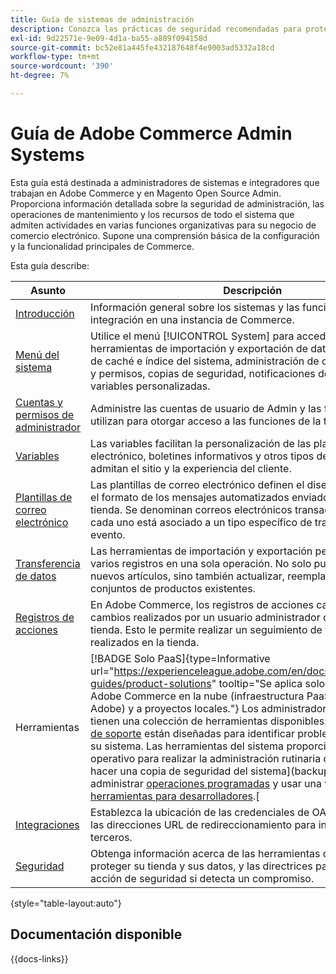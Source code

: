```yaml
---
title: Guía de sistemas de administración
description: Conozca las prácticas de seguridad recomendadas para proteger su tienda de Commerce y administrar permisos, y cómo importar y exportar datos, administrar integraciones y extensiones y ocuparse del mantenimiento rutinario.
exl-id: 9d22571e-9e09-4d1a-ba55-a889f094158d
source-git-commit: bc52e81a445fe432187648f4e9003ad5332a18cd
workflow-type: tm+mt
source-wordcount: '390'
ht-degree: 7%

---
```


# Guía de Adobe Commerce Admin Systems

Esta guía está destinada a administradores de sistemas e integradores que trabajan en Adobe Commerce y en Magento Open Source Admin. Proporciona información detallada sobre la seguridad de administración, las operaciones de mantenimiento y los recursos de todo el sistema que admiten actividades en varias funciones organizativas para su negocio de comercio electrónico. Supone una comprensión básica de la configuración y la funcionalidad principales de Commerce.

Esta guía describe:

| Asunto | Descripción |
| ------- | ----------- |
| [Introducción](introduction.md) | Información general sobre los sistemas y las funciones de integración en una instancia de Commerce. |
| [Menú del sistema](system-menu.md) | Utilice el menú [!UICONTROL System] para acceder a las herramientas de importación y exportación de datos, administración de caché e índice del sistema, administración de cuentas de usuario y permisos, copias de seguridad, notificaciones del sistema y variables personalizadas. |
| [Cuentas y permisos de administrador](permissions.md) | Administre las cuentas de usuario de Admin y las funciones que se utilizan para otorgar acceso a las funciones de la tienda. |
| [Variables](variables-predefined.md) | Las variables facilitan la personalización de las plantillas de correo electrónico, boletines informativos y otros tipos de contenido que admitan el sitio y la experiencia del cliente. |
| [Plantillas de correo electrónico](email-templates.md) | Las plantillas de correo electrónico definen el diseño, el contenido y el formato de los mensajes automatizados enviados desde su tienda. Se denominan correos electrónicos transaccionales porque cada uno está asociado a un tipo específico de transacción o evento. |
| [Transferencia de datos](data-transfer.md) | Las herramientas de importación y exportación permiten administrar varios registros en una sola operación. No solo puede importar nuevos artículos, sino también actualizar, reemplazar y eliminar conjuntos de productos existentes. |
| [Registros de acciones](action-log.md) | En Adobe Commerce, los registros de acciones capturan todos los cambios realizados por un usuario administrador que trabaja en su tienda. Esto le permite realizar un seguimiento de todos los cambios realizados en la tienda. |
| Herramientas | [!BADGE Solo PaaS]{type=Informative url="https://experienceleague.adobe.com/en/docs/commerce/user-guides/product-solutions" tooltip="Se aplica solo a proyectos de Adobe Commerce en la nube (infraestructura PaaS administrada por Adobe) y a proyectos locales."} Los administradores del sistema tienen una colección de herramientas disponibles: Las [herramientas de soporte](support.md) están diseñadas para identificar problemas conocidos en su sistema. Las herramientas del sistema proporcionan soporte operativo para realizar la administración rutinaria de [index](index-management.md) y [cache](cache-management.md), hacer una copia de seguridad del sistema](backups.md), administrar [operaciones programadas](data-scheduled-import-export.md) y usar una variedad de [herramientas para desarrolladores](developer-tools.md).[ |
| [Integraciones](integrations.md) | Establezca la ubicación de las credenciales de OAuth y proporcione las direcciones URL de redireccionamiento para integraciones de terceros. |
| [Seguridad](security.md) | Obtenga información acerca de las herramientas disponibles para proteger su tienda y sus datos, y las directrices para un plan de acción de seguridad si detecta un compromiso. |

{style="table-layout:auto"}

## Documentación disponible

{{docs-links}}
